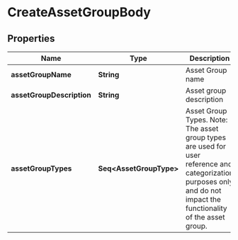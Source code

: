 

# CreateAssetGroupBody


## Properties

Name | Type | Description | Notes
------------ | ------------- | ------------- | -------------
**assetGroupName** | **String** | Asset Group name | 
**assetGroupDescription** | **String** | Asset group description | 
**assetGroupTypes** | **Seq&lt;AssetGroupType&gt;** | Asset Group Types. Note: The asset group types are used for user reference and categorization purposes only and do not impact the functionality of the asset group. | 




